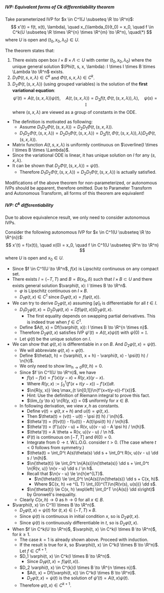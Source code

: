 ##### IVP: Equivalent forms of Ck differentiability theorem

Take parameterized IVP for $x \in C^1(J \subseteq \R \to \R^n)$:
$$
x'(t) = f(t, x(t), \lambda), \quad x_{\lambda_0}(t_0) = x_0, \quad f \in C^k(U \subseteq \R \times \R^{n} \times \R^{m} \to \R^n), \quad(*)
$$
where $U$ is open and $(t_0, x_0, \lambda_0) \in U$.

The theorem states that:

1. There exists open box $I \times B \times \Lambda \subset U$ with center $(t_0, x_0, \lambda_0)$ where the unique general solution $\Phi(t, s, x, \lambda): I \times I \times B \times \Lambda \to \R^n$ exists.
2. $D_1 \Phi(t, s, x, \lambda) \in C^k$ and $\Phi(t, s, x, \lambda) \in C^k$.
3. $D_2\Phi(t, (s, x, \lambda))$ (using grouped variables) is the solution of the **first variational equation**:
  $$
  \psi'(t) = A(t, (s, x, \lambda)) \psi(t), \quad A(t, (s, x, \lambda)) = D_2 f(t, \Phi(t, (s, x, \lambda)), \lambda), \quad \psi(s) = \mathbb I
  $$
  where $(s, x, \lambda)$ are viewed as a group of constants in the ODE.
  - The definition is motivated as following:
    - Assume $D_1 D_2 \Phi(t, (s, x, \lambda)) = D_2 D_1 \Phi(t, (s, x, \lambda))$.
    - $D_1 D_2 \Phi(t, (s, x, \lambda)) = D_2 D_1 \Phi(t, (s, x, \lambda)) = D_2 f(t, \Phi(t, (s, x, \lambda)), \lambda) D_2 \Phi(t, (s, x, \lambda))$.
  - Matrix function $A(t, s, x, \lambda)$ is uniformly continuous on $\overline{I \times I \times B \times \Lambda}$.
  - Since the variational ODE is linear, it has unique solution on $I$ for any $(s, x, \lambda)$.
  - It can be shown that $D_2 \Phi(t, (s, x, \lambda)) = \psi(t)$.
    - Therefore $D_1 D_2 \Phi(t, (s, x, \lambda)) = D_2 D_1 \Phi(t, (s, x, \lambda))$ is actually satisfied.

Modifications of the above theorem for non-parameterized, or autonomous IVPs should be apparent, therefore omitted.
Due to Parameter Transform and Autonomous Transform, all forms of this theorem are equivalent!

##### IVP: $C^k$ differentiability

Due to above equivalence result, we only need to consider autonomous IVPs.

Consider the following autonomous IVP for $x \in C^1(U \subseteq \R \to \R^{n})$:
$$
x'(t) = f(x(t)), \quad x(0) = x_0, \quad f \in C^1(U \subseteq \R^n \to \R^n)
$$
where $U$ is open and $x_0 \in U$.
- Since $f \in C^1(U \to \R^n$, $f(x)$ is Lipschitz continuous on any compact set.
- There exists $I = (-T, T)$ and $B = B(x_0, \delta)$ such that $I \times B \subset U$ and there exists general solution $\varphi(t, x): I \times B \to \R^n$.
  - $\varphi$ is Lipschitz continuous on $I \times B$.
  - $D_1\varphi(t, x) \in C^1$ since $D_1 \varphi(t, x) = f(\varphi(t, x))$.
- We can try to derive $D_2 \varphi(t, x)$ assuming $[\varphi]_t$ is differentiable for all $t \in I$.
  - $D_1 D_2 \varphi(t, x) = D_2 D_1 \varphi(t, x) = D f(\varphi(t, x)) D_2 \varphi(t, x)$.
    - The first equality depends on swapping partial derivatives. This is indeed true when $f \in C^1$.
  - Define $A(t, x) = Df(\varphi(t, x)): I \times B \to \R^{n \times n}$.
  - Therefore $D_2 \varphi(t, x)$ satisfies IVP $\psi'(t) = A(t, x) \psi(t)$ with $\psi(0) = \mathbb I$.
  - Let $\psi(t)$ be the unique solution on $I$.
- We can show that $\varphi(t, x)$ is differentiable in $x$ on $B$. And $D_2\varphi(t, x) = \psi(t)$.
  - We will abbreviate $\varphi(t, x) = \varphi(t)$.
  - Define $\theta(t, h) = (\varphi(t, x + h) - \varphi(t, x) - \psi(t) h) / \n{h}$.
  - We only need to show $\lim_{h \to 0} \theta(t, h) = 0$.
  - Since $f \in C^1(U \to \R^n)$, we have
    - $f(y)-f(x)= f'(x)(y-x)+R(y, x)(y - x)$.
    - Where $R(y ,x) := \int_{0}^{1}\left(f'(x+t(y-x))-f'(x)\right) \dd t$.
    - $\n{R(y, x)} \leq \max_{t \in[0,1]}\n{f'(x+t(y-x))-f'(x)}$.
     - Hint: Use the definition of Riemann integral to prove this fact.
    - $\lim_{y \to x} \n{R(y, x)} = 0$ uniformly for $x \in B$.
  - In following derivation, we view $x, h$ as constants.
    - Define $v(t) = \varphi(t, x + h)$ and $u(t) = \varphi(t, x)$.
    - Then $\theta(t) = (v(t) - u(t) - \psi (t) h) / \n{h}$.
    - $\theta'(t) = (f(v(t)) - f(u(t)) - A(t)\psi(t) h) / \n{h}$.
    - $\theta'(t) = (f'(u)(v - u) + R(v, u)(v - u) - A \psi h) / \n{h}$.
    - $\theta'(t) = A \theta + R(v, u)(v - u) / \n h$.
    - $\theta'(t)$ is continuous on $[-T, T]$ and $\theta(0) = 0$.
    - Integrate from $0 \to t$. W.L.O.G. consider $t > 0$. (The case where $t < 0$ follows from symmetry.)
    - $\theta(t) = \int_0^t A(s)\theta(s) \dd s + \int_0^t R(v, u)(v - u) \dd s / \n{h}$.
    - $\n{\theta(t)} \le \int_0^t \n{A(s)}\n{\theta(s)} \dd s + \int_0^t \n{R(v, u)} \n{v - u} \dd s / \n h$.
    - Recall that $\n{v - u} \le \n{h}e^{LT}$.
      - $\n{\theta(t)} \le \int_0^t \n{A(s)}\n{\theta(s)} \dd s + C(x, h)$.
      - Where $C(x, h) =e ^{L T} \int_{0}^{T}\n{R(v(s), u(s))} \dd s$.
    - $\n{\theta(t)} \le C(x, h) \exp\left( \int_0^T \n{A(s)} \dd s\right)$ by Gronwell's inequality.
  - Clearly $C(x, h) \to 0$ as $h \to 0$ for all $x \in B$.
- $\varphi(t, x) \in C^1(I \times B \to \R^n)$.
  - $D_2\varphi(t, x) = \psi(t)$ for $(t, x) \in (-T, T) \times B$.
  - Since $\psi(t)$ is continuous in initial condition $x$, so is $D_2 \varphi(t, x)$.
  - Since $\psi(t)$ is continuously differentiable in $t$, so is $D_2 \varphi(t, x)$.
- When $f \in C^k(U \to \R^n)$, $\varphi(t, x) \in C^k(I \times B \to \R^n)$, for $k \ge 1$.
  - The case $k = 1$ is already shown above. Proceed with induction.
  - If the result is true for $k$, so $\varphi(t, x) \in C^k(I \times B \to \R^n)$. Let $f \in C^{k + 1}$.
  - $D_1 \varphi(t, x) \in C^k(I \times B \to \R^n)$.
    - Since $D_1 \varphi(t, x) = f(\varphi(t, x))$.
  - $D_2 \varphi(t, x) \in C^{k}(I \times B \to \R^{n \times n})$.
    - $A(t, x) = Df(\varphi(t, x)) \in C^k(I \times B \to \R^n)$.
    - $D_2 \varphi(t, x) = \psi(t)$ is the solution of $\psi'(t) = A(t, x) \psi(t)$.
  - Therefore $\varphi(t, x) \in C^{k + 1}$.
